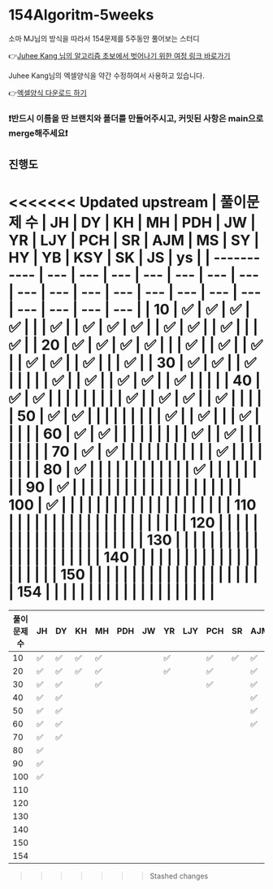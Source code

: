 # 154Algoritm-5weeks

소마 MJ님의 방식을 따라서 154문제를 5주동안 풀어보는 스터디

👉[Juhee Kang 님의 알고리즘 초보에서 벗어나기 위한 여정 링크 바로가기](https://claudiajkang.medium.com/%EC%95%8C%EA%B3%A0%EB%A6%AC%EC%A6%98-%EC%B4%88%EB%B3%B4%EC%97%90%EC%84%9C-%EB%B2%97%EC%96%B4%EB%82%98%EA%B8%B0-%EC%9C%84%ED%95%9C-%EC%97%AC%EC%A0%95-1ffb6bdfec6b)

Juhee Kang님의 엑셀양식을 약간 수정하여서 사용하고 있습니다.

👉[엑셀양식 다운로드 하기](https://docs.google.com/spreadsheets/d/1QXTwCkL-f9BbYO15qe2NCnqzQ03vuOh2ZA_nmWpZCCo/edit?usp=sharing)

### ❗️반드시 이름을 딴 브랜치와 폴더를 만들어주시고, 커밋된 사항은 main으로 merge해주세요❗️

## 진행도

<<<<<<< Updated upstream
| 풀이문제 수 | JH  | DY  | KH  | MH  | PDH | JW  | YR  | LJY | PCH | SR  | AJM | MS  | SY  | HY  | YB  | KSY | SK  | JS  | ys  |
| ----------- | --- | --- | --- | --- | --- | --- | --- | --- | --- | --- | --- | --- | --- | --- | --- | --- | --- | --- | --- |
| 10          | ✅  | ✅  | ✅  | ✅  |     |     | ✅  |     | ✅  | ✅  | ✅  |     | ✅  | ✅  |     | ✅  |     |     | ✅  |
| 20          | ✅  | ✅  | ✅  | ✅  |     |     | ✅  |     | ✅  |     | ✅  |     | ✅  | ✅  |     |  ✅ |     |     | ✅  |
| 30          | ✅  | ✅  |     | ✅  |     |     |     |     | ✅  |     | ✅  |     | ✅  | ✅  |     |  ✅ |     |     |     |
| 40          | ✅  | ✅  |     |     |     |     |     |     |     |     | ✅  |     | ✅  | ✅  |     |  ✅ |     |     |     |
| 50          | ✅  | ✅  |     |     |     |     |     |     |     |     | ✅  |     | ✅  |     |     |  ✅ |     |     |     |
| 60          | ✅  | ✅  |     |     |     |     |     |     |     |     |  ✅  |     | ✅  |     |     |     |     |     |     |
| 70          | ✅  | ✅  |     |     |     |     |     |     |     |     |     |     | ✅  |     |     |     |     |     |     |
| 80          | ✅  |     |     |     |     |     |     |     |     |     |     |     | ✅  |     |     |     |     |     |     |
| 90          | ✅  |     |     |     |     |     |     |     |     |     |     |     |     |     |     |     |     |     |     |
| 100         | ✅  |     |     |     |     |     |     |     |     |     |     |     |     |     |     |     |     |     |     |
| 110         |     |     |     |     |     |     |     |     |     |     |     |     |     |     |     |     |     |     |     |
| 120         |     |     |     |     |     |     |     |     |     |     |     |     |     |     |     |     |     |     |     |
| 130         |     |     |     |     |     |     |     |     |     |     |     |     |     |     |     |     |     |     |     |
| 140         |     |     |     |     |     |     |     |     |     |     |     |     |     |     |     |     |     |     |     |
| 150         |     |     |     |     |     |     |     |     |     |     |     |     |     |     |     |     |     |     |     |
| 154         |     |     |     |     |     |     |     |     |     |     |     |     |     |     |     |     |     |     |     |
=======
| 풀이문제 수 | JH  | DY  | KH  | MH  | PDH | JW  | YR  | LJY | PCH | SR  | AJM | MS  | SY  | HY  | YB  | KSY | SK  | JS  | ys |
| ----------- | --- | --- | --- | --- | --- | --- | --- | --- | --- | --- | --- | --- | --- | --- | --- | --- | --- | --- | -- |
| 10          | ✅  | ✅  | ✅  | ✅  |     |     | ✅  |     | ✅  | ✅  | ✅  |     | ✅  | ✅  |     | ✅  |     |     | ✅ |
| 20          | ✅  | ✅  | ✅  | ✅  |     |     | ✅  |     | ✅  |     | ✅  |     | ✅  | ✅  |     |  ✅ |     |     | ✅ |
| 30          | ✅  | ✅  |     | ✅  |     |     |     |     | ✅  |     | ✅  |     | ✅  | ✅  |     |  ✅ |     |     |    |
| 40          | ✅  | ✅  |     |     |     |     |     |     |     |     | ✅  |     | ✅  | ✅  |     |  ✅ |     |     |    |
| 50          | ✅  | ✅  |     |     |     |     |     |     |     |     | ✅  |     | ✅  |     |     |     |     |     |    |
| 60          | ✅  | ✅  |     |     |     |     |     |     |     |     |  ✅  |     | ✅  |     |     |     |     |     |    |
| 70          | ✅  | ✅  |     |     |     |     |     |     |     |     |     |     | ✅  |     |     |     |     |     |    |
| 80          | ✅  |     |     |     |     |     |     |     |     |     |     |     | ✅  |     |     |     |     |     |    |
| 90          | ✅  |     |     |     |     |     |     |     |     |     |     |     |     |     |     |     |     |     |    |
| 100         | ✅  |     |     |     |     |     |     |     |     |     |     |     |     |     |     |     |     |     |    |
| 110         |     |     |     |     |     |     |     |     |     |     |     |     |     |     |     |     |     |     |    |
| 120         |     |     |     |     |     |     |     |     |     |     |     |     |     |     |     |     |     |     |    |
| 130         |     |     |     |     |     |     |     |     |     |     |     |     |     |     |     |     |     |     |    |
| 140         |     |     |     |     |     |     |     |     |     |     |     |     |     |     |     |     |     |     |    |
| 150         |     |     |     |     |     |     |     |     |     |     |     |     |     |     |     |     |     |     |    |
| 154         |     |     |     |     |     |     |     |     |     |     |     |     |     |     |     |     |     |     |    |
>>>>>>> Stashed changes
